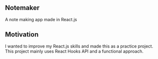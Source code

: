 ## Notemaker

A note making app made in React.js

## Motivation
I wanted to improve my React.js skills and made this as a practice project. This project mainly uses React Hooks API and a functional approach. 


